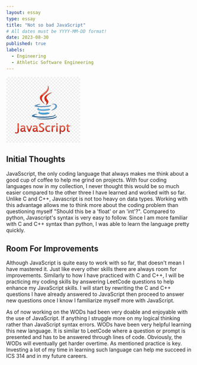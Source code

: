 ```yaml
---
layout: essay
type: essay
title: "Not so bad JavaScript"
# All dates must be YYYY-MM-DD format!
date: 2023-08-30
published: true
labels:
  - Engineering
  - Athletic Software Engineering
---
```


<img width="200px" class="rounded float-start pe-4" src="../img/javascriptLogo.png">

## Initial Thoughts

JavaSscript, the only coding language that always makes me think about a good cup of coffee to help me grind on projects. With four coding languages now in my collection, I never thought this would be so much easier compared to the other three I have learned and worked with so far. Unlike C and C++, Javascript is not too heavy on data types. Working with this advantage allows me to think more about the coding problem than questioning myself "Should this be a 'float' or an 'int'?". Compared to python, Javascript's syntax is very easy to follow. Since I am more familiar with C and C++ syntax than python, I was able to learn the language pretty quickly.

## Room For Improvements

Although JavaScript is quite easy to work with so far, that doesn't mean I have mastered it. Just like every other skills there are always room for improvements. Similarly to how I have practiced with C and C++, I will be practicing my coding skills by answering LeetCode questions to help enhance my JavaScript skills. I will start by rewriting the C and C++ questions I have already answered to JavaScript then proceed to answer new questions once I know I familiarize myself more with JavaScript.

As of now working on the WODs had been very doable and enjoyable with the use of JavaScript. If anything I struggle more on my logical thinking rather than JavaScript syntax errors. WODs have been very helpful learning this new language. It is similar to LeetCode where a question or prompt is presented and has to be answered through lines of code. Obviously, the WODs will eventually get harder overtime. As mentioned practice is key. Investing a lot of my time in learning such language can help me succeed in ICS 314 and in my future careers. 


